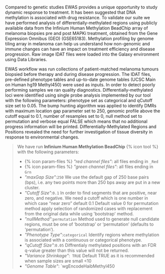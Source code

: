 Compared to genetic studies EWAS provides a unique opportunity to study dynamic response to treatment. It has been suggested that DNA methylation is associated with drug resistance. To validate our suite we have performed analysis of differentially-methylated regions using publicly available data from the Infinium Human Methylation BeadChip array of melanoma biopsies pre and post MAPKi treatment, obtained from the Gene Expression Omnibus (GEO) (GSE65183). Methylation profiling by genome tiling array in melanoma can help us understand how non-genomic and immune changes can have an impact on treatment efficiency and disease progression. Raw image IDAT files were loaded into the Galaxy environment using Data Libraries. 

EWAS workflow was run collections of patient-matched melanoma tumours biopsied before therapy and during disease progression. The IDAT files, pre-defined phenotype tables and up-to-date genome tables (UCSC Main on Human hg19 Methyl450) were used as inputs. In order to detect poorly performing samples we ran quality diagnostics. Differentially-methylated loci were identified using single probe analysis implemented by our tool with the following parameters: phenotype set as  categorical and qCutoff size set to 0.05. The bump hunting algorithm was applied to identify  DMRs with maximum location gap parameter set to 250, genomic profile above the cutoff equal to 0.1, number of resamples set to 0, null method set to permutation and verbose equal FALSE which means that no additional progress information will be printed. Differentially-Methylated Regions and Positions revealed the need for further investigation of tissue diversity in response to environmental changes.

> We have run **Infinium Human Methylation BeadChip** {% icon tool %} with the following parameters:
>    - {% icon param-files %} *"red channel files"*: all files ending in `_Red`
>    - {% icon param-files %} *"green channel files"*: all files ending in `Grn`
>    - *"maxGap Size"*:`250`
>    We use the default gap of 250 base pairs (bps), i.e. any two points more than 250 bps away are put in a new cluster.
>    - *"Cutoff Size"*:`0.1`
>    In order to find segments that are positive, near zero, and negative. We need a cutoff which is one number in which case “near zero” default 0.1
> Default value 0 for permutation method apply selection of randomized cases with replacement from the original data while using 'bootstrap' method.
>    - *"nullMethod"*:`permutation`
> Method used to generate null candidate regions, must be one of ‘bootstrap’ or
‘permutation’ (defaults to ‘permutation’).
>    - *"Phenotype Type"*:`categorical`
> Identify regions where methylation is associated with a continuous or categorical phenotype.
>    - *"qCutoff Size"*:`0.05` 
> Diffrentialy methylated positions with an FDR q-value greater than this value will not be returned.
>    - *"Variance Shrinkage"*:` TRUE` 
> Default TRUE as it is recommended when sample sizes are small <10
>    - *"Genome Table"*: `wgEncodeHaibMethyl450 

